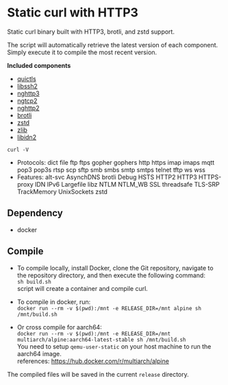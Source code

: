 # Static curl with HTTP3

Static curl binary built with HTTP3, brotli, and zstd support.

The script will automatically retrieve the latest version of each component.  
Simply execute it to compile the most recent version.

**Included components**

- [quictls](https://github.com/quictls/openssl)
- [libssh2](https://github.com/libssh2/libssh2)
- [nghttp3](https://github.com/ngtcp2/nghttp3)
- [ngtcp2](https://github.com/ngtcp2/ngtcp2)
- [nghttp2](https://github.com/nghttp2/nghttp2)
- [brotli](https://github.com/google/brotli)
- [zstd](https://github.com/facebook/zstd)
- [zlib](https://zlib.net)
- [libidn2](https://github.com/libidn/libidn2)

`curl -V`
- Protocols: dict file ftp ftps gopher gophers http https imap imaps mqtt pop3 pop3s rtsp scp sftp smb smbs smtp smtps telnet tftp ws wss
- Features: alt-svc AsynchDNS brotli Debug HSTS HTTP2 HTTP3 HTTPS-proxy IDN IPv6 Largefile libz NTLM NTLM_WB SSL threadsafe TLS-SRP TrackMemory UnixSockets zstd

## Dependency

- docker

## Compile

- To compile locally, install Docker, clone the Git repository, navigate to the repository directory, and then execute the following command:  
`sh build.sh`  
script will create a container and compile curl.

- To compile in docker, run:  
`docker run --rm -v $(pwd):/mnt -e RELEASE_DIR=/mnt alpine sh /mnt/build.sh`

- Or cross compile for aarch64:  
`docker run --rm -v $(pwd):/mnt -e RELEASE_DIR=/mnt multiarch/alpine:aarch64-latest-stable sh /mnt/build.sh`  
You need to setup `qemu-user-static` on your host machine to run the aarch64 image.  
references: https://hub.docker.com/r/multiarch/alpine

The compiled files will be saved in the current `release` directory.
